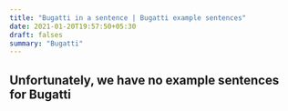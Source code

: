 ```yaml
---
title: "Bugatti in a sentence | Bugatti example sentences"
date: 2021-01-20T19:57:50+05:30
draft: falses
summary: "Bugatti"
---
```

## Unfortunately, we have no example sentences for Bugatti                 
